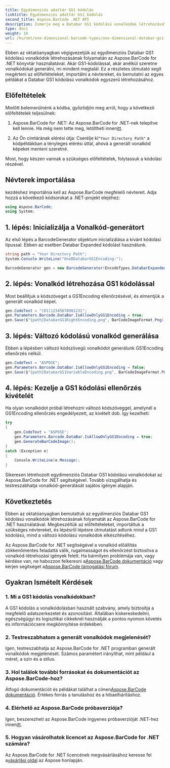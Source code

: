 ```yaml
---
title: Egydimenziós adattár GS1 kódolás
linktitle: Egydimenziós adattár GS1 kódolás
second_title: Aspose.BarCode .NET API
description: Ismerje meg a Databar GS1 kódolású vonalkódok létrehozását .NET-ben az Aspose.BarCode segítségével. Generáljon vonalkódokat könnyedén. Kövesse lépésenkénti útmutatónkat.
type: docs
weight: 18
url: /hu/net/one-dimensional-barcode-types/one-dimensional-databar-gs1-encoding/
---
```


Ebben az oktatóanyagban végigvezetjük az egydimenziós Databar GS1 kódolású vonalkódok létrehozásának folyamatán az Aspose.BarCode for .NET könyvtár használatával. Akár GS1-kódolással, akár anélkül szeretne vonalkódokat generálni, mi mindent megtalál. Ez a részletes útmutató segít megérteni az előfeltételeket, importálni a névtereket, és bemutatni az egyes példákat a Databar GS1 kódolású vonalkódok egyszerű létrehozásához.

## Előfeltételek

Mielőtt belemerülnénk a kódba, győződjön meg arról, hogy a következő előfeltételek teljesülnek:

1.  Aspose.BarCode for .NET: Az Aspose.BarCode for .NET-nek telepítve kell lennie. Ha még nem tette meg, letöltheti innen[itt](https://releases.aspose.com/barcode/net/).

2.  Az Ön címtárának elérési útja: Cserélje ki`"Your Directory Path"` a kódpéldákban a tényleges elérési úttal, ahová a generált vonalkód képeket menteni szeretné.

Most, hogy készen vannak a szükséges előfeltételek, folytassuk a kódolási részével.

## Névterek importálása

kezdéshez importálnia kell az Aspose.BarCode megfelelő névtereit. Adja hozzá a következő kódsorokat a .NET-projekt elejéhez:

```csharp
using Aspose.BarCode;
using System;
```

## 1. lépés: Inicializálja a Vonalkód-generátort

Az első lépés a BarcodeGenerator objektum inicializálása a kívánt kódolási típussal. Ebben az esetben Databar Expanded kódolást használunk. 

```csharp
string path = "Your Directory Path";
System.Console.WriteLine("OneDDatabarGS1Encoding:");

BarcodeGenerator gen = new BarcodeGenerator(EncodeTypes.DatabarExpanded, "");
```

## 2. lépés: Vonalkód létrehozása GS1 kódolással

Most beállítjuk a kódszöveget a GS1Encoding ellenőrzésével, és elmentjük a generált vonalkód képet. 

```csharp
gen.CodeText = "(01)12345678901231";
gen.Parameters.Barcode.DataBar.IsAllowOnlyGS1Encoding = true;
gen.Save($"{path}DatabarGS1RightEncoding.png", BarCodeImageFormat.Png);
```

## 3. lépés: Változó kódolású vonalkód generálása

Ebben a lépésben változó kódszövegű vonalkódot generálunk GS1Encoding ellenőrzés nélkül.

```csharp
gen.CodeText = "ASPOSE";
gen.Parameters.Barcode.DataBar.IsAllowOnlyGS1Encoding = false;
gen.Save($"{path}DatabarGS1VariableEncoding.png", BarCodeImageFormat.Png);
```

## 4. lépés: Kezelje a GS1 kódolási ellenőrzés kivételét

Ha olyan vonalkódot próbál létrehozni változó kódszöveggel, amelynél a GS1Encoding ellenőrzés engedélyezett, az kivételt dob. Így kezelheti:

```csharp
try
{
    gen.CodeText = "ASPOSE";
    gen.Parameters.Barcode.DataBar.IsAllowOnlyGS1Encoding = true;
    gen.GenerateBarCodeImage();
}
catch (Exception e)
{
    Console.WriteLine(e.Message);
}
```

Sikeresen létrehozott egydimenziós Databar GS1 kódolású vonalkódokat az Aspose.BarCode for .NET segítségével. Tovább vizsgálhatja és testreszabhatja vonalkód-generálását sajátos igényei alapján.

## Következtetés

Ebben az oktatóanyagban bemutattuk az egydimenziós Databar GS1 kódolású vonalkódok létrehozásának folyamatát az Aspose.BarCode for .NET használatával. Megbeszéltük az előfeltételeket, importáltuk a szükséges névtereket, és lépésről lépésre útmutatást adtunk mind a GS1 kódolású, mind a változó kódolású vonalkódok elkészítéséhez.

 Az Aspose.BarCode for .NET segítségével a vonalkód előállítás zökkenőmentes feladattá válik, rugalmasságot és ellenőrzést biztosítva a vonalkód-létrehozási igények felett. Ha bármilyen problémája van, vagy kérdése van, ne habozzon felkeresni a[Aspose.BarCode dokumentáció](https://reference.aspose.com/barcode/net/) vagy kérjen segítséget a[Aspose.BarCode támogatási fórum](https://forum.aspose.com/c/barcode/13).

## Gyakran Ismételt Kérdések

### 1. Mi a GS1 kódolás vonalkódokban?
A GS1 kódolás a vonalkódolásban használt szabvány, amely biztosítja a megfelelő adatszerkezetet és azonosítást. Általában kiskereskedelmi, egészségügyi és logisztikai cikkeknél használják a pontos nyomon követés és információcsere megkönnyítése érdekében.

### 2. Testreszabhatom a generált vonalkódok megjelenését?
Igen, testreszabhatja az Aspose.BarCode for .NET programban generált vonalkódok megjelenését. Számos paramétert irányíthat, mint például a méret, a szín és a stílus.

### 3. Hol találok további forrásokat és dokumentációt az Aspose.BarCode-hoz?
 Átfogó dokumentációt és példákat találhat a címen[Aspose.BarCode dokumentáció](https://reference.aspose.com/barcode/net/). Értékes forrás a tanuláshoz és a hibaelhárításhoz.

### 4. Elérhető az Aspose.BarCode próbaverziója?
 Igen, beszerezheti az Aspose.BarCode ingyenes próbaverzióját .NET-hez innen[itt](https://releases.aspose.com/).

### 5. Hogyan vásárolhatok licencet az Aspose.BarCode for .NET számára?
 Az Aspose.BarCode for .NET licencének megvásárlásához keresse fel a[vásárlási oldal](https://purchase.aspose.com/buy) az Aspose honlapján.
